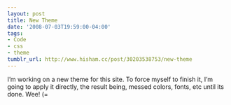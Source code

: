 ```yaml
---
layout: post
title: New Theme
date: '2008-07-03T19:59:00-04:00'
tags:
- Code
- css
- theme
tumblr_url: http://www.hisham.cc/post/30203538753/new-theme
---
```

I’m working on a new theme for this site. To force myself to finish it, I’m going to apply it directly, the result being, messed colors, fonts, etc until its done. Wee! (=

